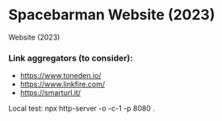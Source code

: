# Spacebarman Website (2023)
Website (2023)

### Link aggregators (to consider):
- https://www.toneden.io/
- https://www.linkfire.com/
- https://smarturl.it/

Local test: npx http-server -o -c-1 -p 8080 .
